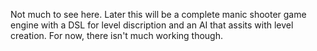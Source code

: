 Not much to see here. Later this will be a complete manic shooter game engine with a DSL for level discription and an AI that assits with level creation.
For now, there isn't much working though.
